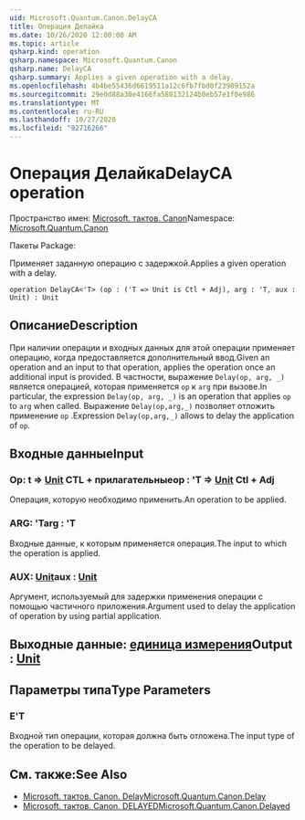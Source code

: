 ```yaml
---
uid: Microsoft.Quantum.Canon.DelayCA
title: Операция Делайка
ms.date: 10/26/2020 12:00:00 AM
ms.topic: article
qsharp.kind: operation
qsharp.namespace: Microsoft.Quantum.Canon
qsharp.name: DelayCA
qsharp.summary: Applies a given operation with a delay.
ms.openlocfilehash: 4b4be55436d6619511a12c6fb7fbd0f23989152a
ms.sourcegitcommit: 29e0d88a30e4166fa580132124b0eb57e1f0e986
ms.translationtype: MT
ms.contentlocale: ru-RU
ms.lasthandoff: 10/27/2020
ms.locfileid: "92716266"
---
```

# <a name="delayca-operation"></a><span data-ttu-id="2e860-102">Операция Делайка</span><span class="sxs-lookup"><span data-stu-id="2e860-102">DelayCA operation</span></span>

<span data-ttu-id="2e860-103">Пространство имен: [Microsoft. тактов. Canon](xref:Microsoft.Quantum.Canon)</span><span class="sxs-lookup"><span data-stu-id="2e860-103">Namespace: [Microsoft.Quantum.Canon](xref:Microsoft.Quantum.Canon)</span></span>

<span data-ttu-id="2e860-104">Пакеты [](https://nuget.org/packages/)</span><span class="sxs-lookup"><span data-stu-id="2e860-104">Package: [](https://nuget.org/packages/)</span></span>


<span data-ttu-id="2e860-105">Применяет заданную операцию с задержкой.</span><span class="sxs-lookup"><span data-stu-id="2e860-105">Applies a given operation with a delay.</span></span>

```qsharp
operation DelayCA<'T> (op : ('T => Unit is Ctl + Adj), arg : 'T, aux : Unit) : Unit
```


## <a name="description"></a><span data-ttu-id="2e860-106">Описание</span><span class="sxs-lookup"><span data-stu-id="2e860-106">Description</span></span>

<span data-ttu-id="2e860-107">При наличии операции и входных данных для этой операции применяет операцию, когда предоставляется дополнительный ввод.</span><span class="sxs-lookup"><span data-stu-id="2e860-107">Given an operation and an input to that operation, applies the operation once an additional input is provided.</span></span>
<span data-ttu-id="2e860-108">В частности, выражение `Delay(op, arg, _)` является операцией, которая применяется `op` к `arg` при вызове.</span><span class="sxs-lookup"><span data-stu-id="2e860-108">In particular, the expression `Delay(op, arg, _)` is an operation that applies `op` to `arg` when called.</span></span>
<span data-ttu-id="2e860-109">Выражение `Delay(op,arg,_)` позволяет отложить применение `op` .</span><span class="sxs-lookup"><span data-stu-id="2e860-109">Expression `Delay(op,arg,_)` allows to delay the application of `op`.</span></span>

## <a name="input"></a><span data-ttu-id="2e860-110">Входные данные</span><span class="sxs-lookup"><span data-stu-id="2e860-110">Input</span></span>

### <a name="op--t--unit-ctl--adj"></a><span data-ttu-id="2e860-111">Op: t => [Unit](xref:microsoft.quantum.lang-ref.unit) CTL + прилагательные</span><span class="sxs-lookup"><span data-stu-id="2e860-111">op : 'T => [Unit](xref:microsoft.quantum.lang-ref.unit) Ctl + Adj</span></span>

<span data-ttu-id="2e860-112">Операция, которую необходимо применить.</span><span class="sxs-lookup"><span data-stu-id="2e860-112">An operation to be applied.</span></span>


### <a name="arg--t"></a><span data-ttu-id="2e860-113">ARG: 'T</span><span class="sxs-lookup"><span data-stu-id="2e860-113">arg : 'T</span></span>

<span data-ttu-id="2e860-114">Входные данные, к которым применяется операция.</span><span class="sxs-lookup"><span data-stu-id="2e860-114">The input to which the operation is applied.</span></span>


### <a name="aux--unit"></a><span data-ttu-id="2e860-115">AUX: [Unit](xref:microsoft.quantum.lang-ref.unit)</span><span class="sxs-lookup"><span data-stu-id="2e860-115">aux : [Unit](xref:microsoft.quantum.lang-ref.unit)</span></span>

<span data-ttu-id="2e860-116">Аргумент, используемый для задержки применения операции с помощью частичного приложения.</span><span class="sxs-lookup"><span data-stu-id="2e860-116">Argument used to delay the application of operation by using partial application.</span></span>



## <a name="output--unit"></a><span data-ttu-id="2e860-117">Выходные данные: [единица измерения](xref:microsoft.quantum.lang-ref.unit)</span><span class="sxs-lookup"><span data-stu-id="2e860-117">Output : [Unit](xref:microsoft.quantum.lang-ref.unit)</span></span>



## <a name="type-parameters"></a><span data-ttu-id="2e860-118">Параметры типа</span><span class="sxs-lookup"><span data-stu-id="2e860-118">Type Parameters</span></span>

### <a name="t"></a><span data-ttu-id="2e860-119">Е</span><span class="sxs-lookup"><span data-stu-id="2e860-119">'T</span></span>

<span data-ttu-id="2e860-120">Входной тип операции, которая должна быть отложена.</span><span class="sxs-lookup"><span data-stu-id="2e860-120">The input type of the operation to be delayed.</span></span>

## <a name="see-also"></a><span data-ttu-id="2e860-121">См. также:</span><span class="sxs-lookup"><span data-stu-id="2e860-121">See Also</span></span>

- [<span data-ttu-id="2e860-122">Microsoft. тактов. Canon. Delay</span><span class="sxs-lookup"><span data-stu-id="2e860-122">Microsoft.Quantum.Canon.Delay</span></span>](xref:Microsoft.Quantum.Canon.Delay)
- [<span data-ttu-id="2e860-123">Microsoft. тактов. Canon. DELAYED</span><span class="sxs-lookup"><span data-stu-id="2e860-123">Microsoft.Quantum.Canon.Delayed</span></span>](xref:Microsoft.Quantum.Canon.Delayed)